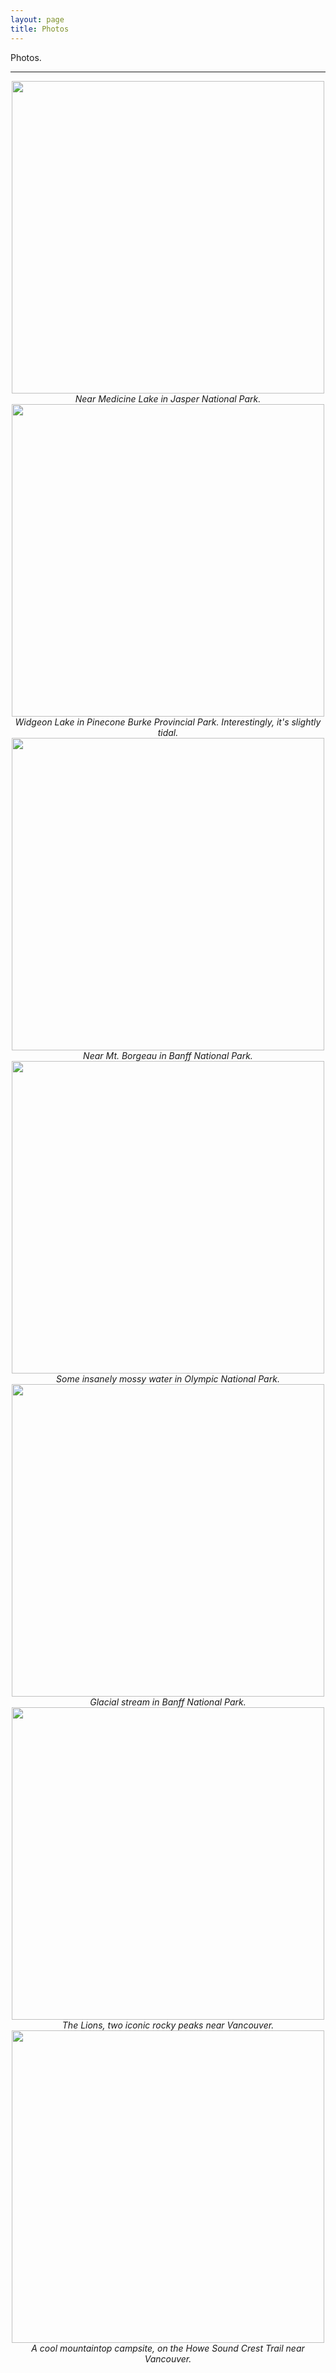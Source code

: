 ```yaml
---
layout: page
title: Photos
---
```


Photos.

---

<center><img src="{{ site.github.url }}/assets/img/medicinelake.jpg"  width="500"/></center>
<center><i>Near Medicine Lake in Jasper National Park.</i></center>

<center><img src="{{ site.github.url }}/assets/img/widgeonlake.jpg"  width="500"/></center>
<center><i>Widgeon Lake in Pinecone Burke Provincial Park. Interestingly, it's slightly tidal.</i></center>

<center><img src="{{ site.github.url }}/assets/img/borgeauvalley.jpg"  width="500"/></center>
<center><i>Near Mt. Borgeau in Banff National Park.</i></center>

<center><img src="{{ site.github.url }}/assets/img/mossywaterolympic.jpg"  width="500"/></center>
<center><i>Some insanely mossy water in Olympic National Park.</i></center>

<center><img src="{{ site.github.url }}/assets/img/glacierstream.jpg"  width="500"/></center>
<center><i>Glacial stream in Banff National Park.</i></center>

<center><img src="{{ site.github.url }}/assets/img/lions.jpg"  width="500"/></center>
<center><i>The Lions, two iconic rocky peaks near Vancouver.</i></center>

<center><img src="{{ site.github.url }}/assets/img/mountaintopcamp.jpg"  width="500"/></center>
<center><i>A cool mountaintop campsite, on the Howe Sound Crest Trail near Vancouver.</i></center>
